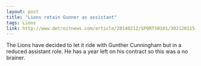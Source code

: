 ```yaml
---
layout: post
title: "Lions retain Gunner as assistant"
tags: Lions
link: http://www.detroitnews.com/article/20140212/SPORTS0101/302120115
---
```

The Lions have decided to let it ride with Gunther Cunningham but in a reduced assistant role.  He has a year left on his contract so this was a no brainer.
